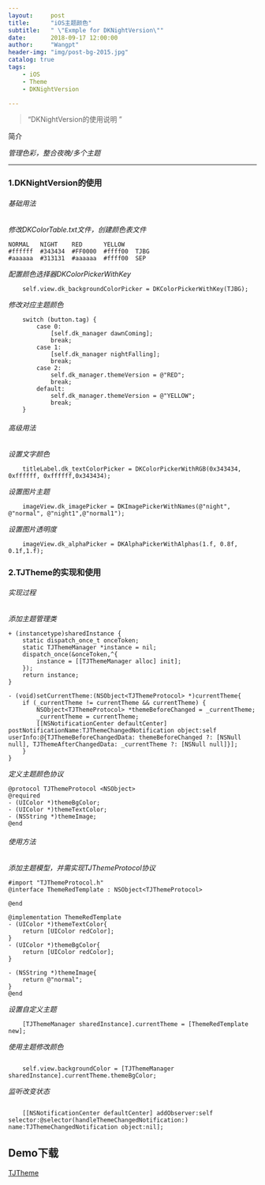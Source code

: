 ```yaml
---
layout:     post
title:      "iOS主题颜色"
subtitle:   " \"Exmple for DKNightVersion\""
date:       2018-09-17 12:00:00
author:     "Wangpt"
header-img: "img/post-bg-2015.jpg"
catalog: true
tags:
    - iOS
    - Theme
    - DKNightVersion

---
```


> “DKNightVersion的使用说明 ”


简介

*管理色彩，整合夜晚/多个主题*

---
### 1.DKNightVersion的使用

###### 基础用法
*修改DKColorTable.txt文件，创建颜色表文件*

```objc
NORMAL   NIGHT    RED      YELLOW
#ffffff  #343434  #FF0000  #ffff00  TJBG
#aaaaaa  #313131  #aaaaaa  #ffff00  SEP

```
*配置颜色选择器DKColorPickerWithKey*

```objc
    self.view.dk_backgroundColorPicker = DKColorPickerWithKey(TJBG);

```
*修改对应主题颜色*

```
    switch (button.tag) {
        case 0:
            [self.dk_manager dawnComing];
            break;
        case 1:
            [self.dk_manager nightFalling];
            break;
        case 2:
            self.dk_manager.themeVersion = @"RED";
            break;
        default:
            self.dk_manager.themeVersion = @"YELLOW";
            break;
    }
```
###### 高级用法
*设置文字颜色*

```objc
    titleLabel.dk_textColorPicker = DKColorPickerWithRGB(0x343434, 0xffffff, 0xffffff,0x343434);

```
*设置图片主题*

```objc
    imageView.dk_imagePicker = DKImagePickerWithNames(@"night", @"normal", @"night1",@"normal1");

```
*设置图片透明度*

```objc
    imageView.dk_alphaPicker = DKAlphaPickerWithAlphas(1.f, 0.8f, 0.1f,1.f);

```

### 2.TJTheme的实现和使用
###### 实现过程
*添加主题管理类*

```objc
+ (instancetype)sharedInstance {
    static dispatch_once_t onceToken;
    static TJThemeManager *instance = nil;
    dispatch_once(&onceToken,^{
        instance = [[TJThemeManager alloc] init];
    });
    return instance;
}

- (void)setCurrentTheme:(NSObject<TJThemeProtocol> *)currentTheme{
    if (_currentTheme != currentTheme && currentTheme) {
        NSObject<TJThemeProtocol> *themeBeforeChanged = _currentTheme;
        _currentTheme = currentTheme;
        [[NSNotificationCenter defaultCenter] postNotificationName:TJThemeChangedNotification object:self userInfo:@{TJThemeBeforeChangedData: themeBeforeChanged ?: [NSNull null], TJThemeAfterChangedData: _currentTheme ?: [NSNull null]}];
    }
}
```
*定义主题颜色协议*

```objc
@protocol TJThemeProtocol <NSObject>
@required
- (UIColor *)themeBgColor;
- (UIColor *)themeTextColor;
- (NSString *)themeImage;
@end
```

###### 使用方法
*添加主题模型，并需实现TJThemeProtocol协议*

```objc
#import "TJThemeProtocol.h"
@interface ThemeRedTemplate : NSObject<TJThemeProtocol>

@end

@implementation ThemeRedTemplate
- (UIColor *)themeTextColor{
    return [UIColor redColor];
}
- (UIColor *)themeBgColor{
    return [UIColor redColor];
}

- (NSString *)themeImage{
    return @"normal";
}
@end

```
*设置自定义主题*

```objc
	[TJThemeManager sharedInstance].currentTheme = [ThemeRedTemplate new];

```

*使用主题修改颜色*

```objc
    
    self.view.backgroundColor = [TJThemeManager sharedInstance].currentTheme.themeBgColor;

```
*监听改变状态*

```objc

	[[NSNotificationCenter defaultCenter] addObserver:self selector:@selector(handleThemeChangedNotification:) name:TJThemeChangedNotification object:nil];

```





## Demo下载


[TJTheme](https://github.com/wangpt/TJTheme)
